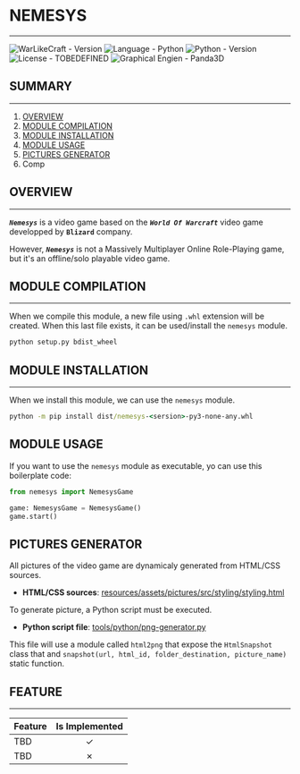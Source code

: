 # **NEMESYS**
-----

![WarLikeCraft - Version](https://img.shields.io/badge/version-0.1.0-informational?style=flat)
![Language - Python](https://img.shields.io/badge/language-python-informational?style=flat)
![Python - Version](https://img.shields.io/badge/python-3.10-informational?style=flat)
![License - TOBEDEFINED](https://img.shields.io/badge/license-TBD-informational?style=flat)
![Graphical Engien - Panda3D](https://img.shields.io/badge/graphic_engine-panda3d-informational?style=flat)

## **SUMMARY**
-----
1. [OVERVIEW](#OVERVIEW)
2. [MODULE COMPILATION](#MODULE_COMPILATION)
2. [MODULE INSTALLATION](#MODULE-INSTALLATION)
2. [MODULE USAGE](#MODULE-USAGE)
2. [PICTURES GENERATOR](#PICTURES_GENERATOR)
3. Comp

## **OVERVIEW**
-----
***`Nemesys`*** is a video game based on the ***`World Of Warcraft`*** video game developped by **`Blizard`** company.

However, ***`Nemesys`*** is not a Massively Multiplayer Online Role-Playing game, but it's an offline/solo playable video game.

## **MODULE COMPILATION**
-----
When we compile this module, a new file using `.whl` extension will be created.
When this last file exists, it can be used/install the `nemesys` module.

```cmd
python setup.py bdist_wheel
```

## **MODULE INSTALLATION**
-----
When we install this module, we can use the `nemesys` module.
```cmd
python -m pip install dist/nemesys-<sersion>-py3-none-any.whl
```

## **MODULE USAGE**
If you want to use the `nemesys` module as executable, yo can use this boilerplate code:

```python
from nemesys import NemesysGame

game: NemesysGame = NemesysGame()
game.start()
```

## **PICTURES GENERATOR**
All pictures of the video game are dynamicaly generated from HTML/CSS sources.
- **HTML/CSS sources**: [resources/assets/pictures/src/styling/styling.html](resources/assets/pictures/src/styling/styling.html)

To generate picture, a Python script must be executed.
- **Python script file**: [tools/python/png-generator.py](tools/python/png-generator.py)

This file will use a module called `html2png` that expose the `HtmlSnapshot` class that and `snapshot(url, html_id, folder_destination, picture_name)` static function.

## **FEATURE**
-----
| Feature | Is Implemented |
|---|:-:|
| TBD | &check; |
| TBD | &cross;  |